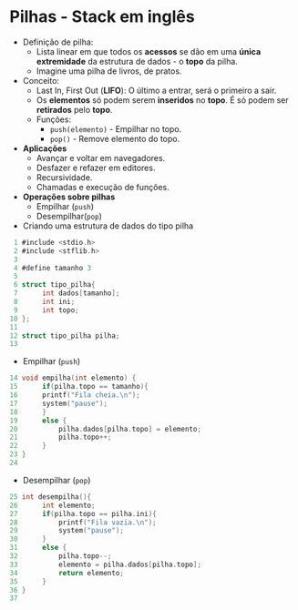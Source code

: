 # Pilhas - Stack em inglês
* Definição de pilha:
    * Lista linear em que todos os **acessos** se dão em uma **única extremidade** da estrutura de dados - o **topo** da pilha.
    * Imagine uma pilha de livros, de pratos.
* Conceito:
    * Last In, First Out (**LIFO**): O último a entrar, será o primeiro a sair.
    * Os **elementos** só podem serem **inseridos** no **topo**. É só podem ser **retirados** pelo **topo**.
    * Funções:
        * ```push(elemento)``` - Empilhar no topo.
        * ```pop()``` - Remove elemento do topo.
* **Aplicações**
    * Avançar e voltar em navegadores.
    * Desfazer e refazer em editores.
    * Recursividade.
    * Chamadas e execução de funções.
* **Operações sobre pilhas**
    * Empilhar (```push```)
    * Desempilhar(```pop```)
* Criando uma estrutura de dados do tipo pilha
```C
 1 #include <stdio.h>
 2 #include <stflib.h>
 3
 4 #define tamanho 3
 5
 6 struct tipo_pilha{
 7      int dados[tamanho];
 8      int ini;
 9      int topo;
10 };
11
12 struct tipo_pilha pilha;
13
```
* Empilhar (```push```)
```C
14 void empilha(int elemento) {
15      if(pilha.topo == tamanho){
16      printf("Fila cheia.\n");
17      system("pause");    
18      }
19      else {
20          pilha.dados[pilha.topo] = elemento;
21          pilha.topo++;
22      }    
23 }
24
```
* Desempilhar (```pop```)
```C
25 int desempilha(){
26      int elemento;
27      if(pilha.topo == pilha.ini){
28          printf("Fila vazia.\n");
29          system("pause");
30      }
31      else {
32          pilha.topo--;
33          elemento = pilha.dados[pilha.topo];
34          return elemento;
35      }
36 }
37
```
